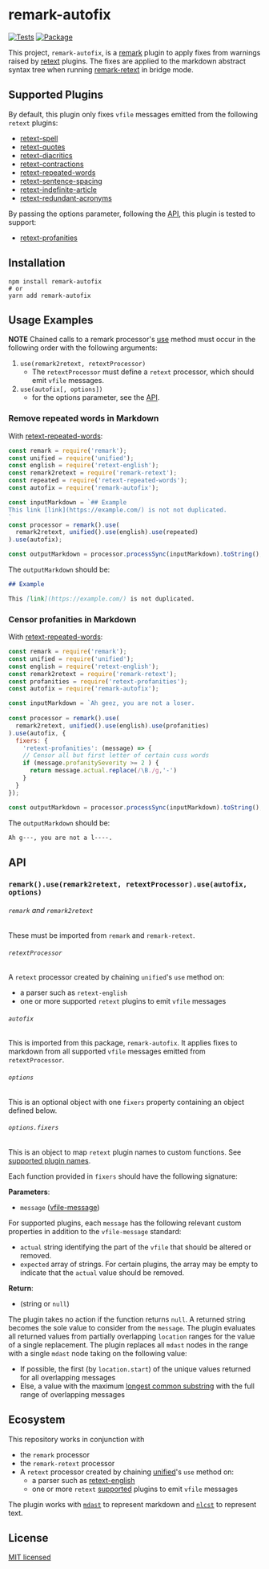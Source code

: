 # remark-autofix

[![Tests](https://github.com/tvquizphd/remark-autofix/workflows/Node.js%20CI/badge.svg)](https://github.com/tvquizphd/remark-autofix/actions?query=workflow%3A%22Node.js+CI%22)
[![Package](https://github.com/tvquizphd/remark-autofix/workflows/Node.js%20Package/badge.svg)](https://github.com/tvquizphd/remark-autofix/actions?query=workflow%3A%22Node.js+Package%22)

This project, `remark-autofix`, is a [remark](https://github.com/remarkjs/remark) plugin
to apply fixes from warnings raised by [retext](https://github.com/retextjs/retext) plugins.
The fixes are applied to the markdown abstract syntax tree when running
[remark-retext](https://github.com/remarkjs/remark-retext) in bridge mode.

## Supported Plugins

By default, this plugin only fixes `vfile` messages emitted from the following `retext` plugins:

- [retext-spell](https://github.com/retextjs/retext-spell)
- [retext-quotes](https://github.com/retextjs/retext-quotes)
- [retext-diacritics](https://github.com/retextjs/retext-diacritics)
- [retext-contractions](https://github.com/retextjs/retext-contractions)
- [retext-repeated-words](https://github.com/retextjs/retext-repeated-words)
- [retext-sentence-spacing](https://github.com/retextjs/retext-sentence-spacing)
- [retext-indefinite-article](https://github.com/retextjs/retext-indefinite-article)
- [retext-redundant-acronyms](https://github.com/retextjs/retext-redundant-acronyms)

By passing the options parameter, following the [API](https://github.com/tvquizphd/remark-autofix#API), this plugin is tested to support:

- [retext-profanities](https://github.com/retextjs/retext-profanities)

## Installation

```shell
npm install remark-autofix
# or
yarn add remark-autofix
```

## Usage Examples

**NOTE** Chained calls to a remark processor's [use](https://github.com/unifiedjs/unified#processoruseplugin-options)
method must occur in the following order with the following arguments:

1. `use(remark2retext, retextProcessor)`
    - The `retextProcessor` must define a `retext` processor, which should emit `vfile` messages.
2. `use(autofix[, options])`
    - for the options parameter, see the [API](https://github.com/tvquizphd/remark-autofix#API).

### Remove repeated words in Markdown

With [retext-repeated-words](https://github.com/retextjs/retext-repeated-words):

```js
const remark = require('remark');
const unified = require('unified');
const english = require('retext-english');
const remark2retext = require('remark-retext');
const repeated = require('retext-repeated-words');
const autofix = require('remark-autofix');

const inputMarkdown = `## Example
This link [link](https://example.com/) is not not duplicated.
`
const processor = remark().use(
  remark2retext, unified().use(english).use(repeated)
).use(autofix);

const outputMarkdown = processor.processSync(inputMarkdown).toString();
```

The `outputMarkdown` should be:

```md
## Example

This [link](https://example.com/) is not duplicated.

```

### Censor profanities in Markdown

With [retext-repeated-words](https://github.com/retextjs/retext-repeated-words):

```js
const remark = require('remark');
const unified = require('unified');
const english = require('retext-english');
const remark2retext = require('remark-retext');
const profanities = require('retext-profanities');
const autofix = require('remark-autofix');

const inputMarkdown = `Ah geez, you are not a loser.
`
const processor = remark().use(
  remark2retext, unified().use(english).use(profanities)
).use(autofix, {
  fixers: {
    'retext-profanities': (message) => {
    // Censor all but first letter of certain cuss words
    if (message.profanitySeverity >= 2 ) {
      return message.actual.replace(/\B./g,'-')
    }
  }
});

const outputMarkdown = processor.processSync(inputMarkdown).toString();
```

The `outputMarkdown` should be:

```md
Ah g---, you are not a l----.

```


## API

### `remark().use(remark2retext, retextProcessor).use(autofix, options)`

###### `remark` and `remark2retext`

These must be imported from `remark` and `remark-retext`.

###### `retextProcessor`

A `retext` processor created by chaining `unified`'s `use` method on:
  - a parser such as `retext-english`
  - one or more supported `retext` plugins to emit `vfile` messages

###### `autofix`

This is imported from this package, `remark-autofix`.
It applies fixes to markdown from all supported `vfile` messages emitted from `retextProcessor`.

###### `options`

This is an optional object with one `fixers` property containing an object defined below.

###### `options.fixers`

This is an object to map `retext` plugin names to custom functions.
See [supported plugin names](https://github.com/tvquizphd/remark-autofix#Supported%20Plugins).

Each function provided in `fixers` should have the following signature:

**Parameters**:
  - `message` ([vfile-message](https://github.com/vfile/vfile-message))

For supported plugins, each `message` has the following relevant custom properties in addition to the `vfile-message` standard:
  - `actual` string identifying the part of the `vfile` that should be altered or removed.
  - `expected` array of strings. For certain plugins, the array may be empty to indicate that the `actual` value should be removed.

**Return**:
  - (string or `null`)

The plugin takes no action if the function returns `null`. A returned string becomes the sole value to consider from the `message`.
The plugin evaluates all returned values from partially overlapping `location` ranges for the value of a single replacement.
The plugin replaces all `mdast` nodes in the range with a single `mdast` node taking on the following value:
  - If possible, the first (by `location.start`) of the unique values returned for all overlapping messages
  - Else, a value with the maximum [longest common substring](https://en.wikipedia.org/wiki/Longest_common_substring_problem) with the full range of overlapping messages

## Ecosystem

This repository works in conjunction with

- the `remark` processor
- the `remark-retext` processor
- A `retext` processor created by chaining [unified](https://github.com/unifiedjs/unified)'s `use` method on:
    - a parser such as [retext-english](https://github.com/retextjs/retext/tree/main/packages/retext-english)
    - one or more `retext` [supported](https://github.com/tvquizphd/remark-autofix/blob/main/README.md#supported-plugins) plugins to emit `vfile` messages

The plugin works with [`mdast`](https://github.com/syntax-tree/mdast) to represent markdown and [`nlcst`](https://github.com/syntax-tree/nlcst) to represent text.

## License

[MIT licensed](./LICENSE)

